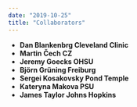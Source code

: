 ```yaml
---
date: "2019-10-25"
title: "Collaborators"
---
```




<ul class="list-group">
	<li class="list-group-item d-flex justify-content-between align-items-center list-group-item-action">
    <b>Dan Blankenbrg <span class="badge badge-dark">Cleveland Clinic</span></b>
	<div class="btn-group" role="group" aria-label="Basic example">
  		<a class="btn btn-warning btn-sm" href="https://www.lerner.ccf.org/gmi/blankenberg/" role="button"><i data-feather="link-2"></i></a>
  		<a class="btn btn-success btn-sm" href="https://www.ncbi.nlm.nih.gov/pubmed/?term=blankenberg+nekrutenko" role="button"><i data-feather="book-open"></i></a>
	</div>
  </li>
  <li class="list-group-item d-flex justify-content-between align-items-center list-group-item-action">
    <b>Martin Čech <span class="badge badge-dark">CZ</span></b>
  <div class="btn-group" role="group" aria-label="Basic example">
      <a class="btn btn-secondary btn-sm" href="https://github.com/martenson" role="button"><i data-feather="github"></i></a>
      <a class="btn btn-primary btn-sm" href="https://twitter.com/martenson" role="button"><i data-feather="twitter"></i></a>
      <a class="btn btn-success btn-sm" href="https://www.ncbi.nlm.nih.gov/pubmed/?term=nekrutenko+AND+cech" role="button"><i data-feather="book-open"></i></a>
  </div>
  </li>
  <li class="list-group-item d-flex justify-content-between align-items-center list-group-item-action">
    <b>Jeremy Goecks <span class="badge badge-dark">OHSU</span></b>
    <div class="btn-group" role="group" aria-label="Basic example">
  		<a class="btn btn-warning btn-sm" href="https://goeckslab.org/" role="button"><i data-feather="link-2"></i></a>
  		<a class="btn btn-success btn-sm" href="https://www.ncbi.nlm.nih.gov/pubmed/?term=goecks+nekrutenko" role="button"><i data-feather="book-open"></i></a>
	</div>
  </li>
  <li class="list-group-item d-flex justify-content-between align-items-center list-group-item-action">
	<b>Björn Grüning <span class="badge badge-dark">Freiburg</span></b>
    <div class="btn-group" role="group" aria-label="Basic example">
  		<a class="btn btn-warning btn-sm" href="https://github.com/bgruening" role="button"><i data-feather="link-2"></i></a>
  		<a class="btn btn-success btn-sm" href="https://www.ncbi.nlm.nih.gov/pubmed/?term=Gruning+nekrutenko" role="button"><i data-feather="book-open"></i></a>
	</div>
  </li>
  <li class="list-group-item d-flex justify-content-between align-items-center list-group-item-action">
    <b>Sergei Kosakovsky Pond <span class="badge badge-dark">Temple</span></b>
    <div class="btn-group" role="group" aria-label="Basic example">
  		<a class="btn btn-warning btn-sm" href="http://hyphy.org/w/index.php/Sergei_L_Kosakovsky_Pond" role="button"><i data-feather="link-2"></i></a>
  		<a class="btn btn-success btn-sm" href="https://www.ncbi.nlm.nih.gov/pubmed/?term=pond+nekrutenko" role="button"><i data-feather="book-open"></i></a>
	</div>
  </li>
  <li class="list-group-item d-flex justify-content-between align-items-center list-group-item-action">
    <b>Kateryna Makova <span class="badge badge-dark">PSU</span></b>
    <div class="btn-group" role="group" aria-label="Basic example">
  		<a class="btn btn-warning btn-sm" href="http://www.bx.psu.edu/makova_lab/" role="button"><i data-feather="link-2"></i></a>
  		<a class="btn btn-success btn-sm" href="https://www.ncbi.nlm.nih.gov/pubmed/?term=makova+nekrutenko" role="button"><i data-feather="book-open"></i></a>
	</div>
  </li>
  <li class="list-group-item d-flex justify-content-between align-items-center list-group-item-action">
    <b>James Taylor <span class="badge badge-pill badge-light">Johns Hopkins</span></b>
    <div class="btn-group" role="group" aria-label="Basic example">
  		<a class="btn btn-warning btn-sm" href="https://www.taylorlab.org/" role="button"><i data-feather="link-2"></i></a>
  		<a class="btn btn-success btn-sm" href="https://www.ncbi.nlm.nih.gov/pubmed/?term=taylor+nekrutenko" role="button"><i data-feather="book-open"></i></a>
	</div>
  </li>
</ul>
